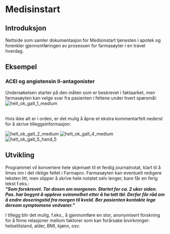 # Medisinstart

## Introduksjon
Nettside som samler dokumentasjon for Medisinstart tjenesten i apotek og forenkler gjennomføringen av prosessen for farmasøyter i en travel hverdag.


## Eksempel
### ACEI og angiotensin II-antagonister <br>
Undersøkelsen starter på den måten som er beskrevet i faktaarket, men farmasøyten kan velge svar fra pasienten i feltene under hvert spørsmål:
![helt_ok_galt_1_medium](https://github.com/rado002/Medisinstart/assets/106912983/10ace683-3543-458a-ba64-cbc040a1bf56)

<br>
Hvis ikke alt er i orden, er det mulig å åpne et ekstra kommentarfelt nederst for å skrive tilleggsinformasjon:

![helt_ok_galt_2_medium](https://github.com/rado002/Medisinstart/assets/106912983/3dc09a5e-069b-4d5e-8063-d0ec10d9bb45)
![helt_ok_galt_4_medium](https://github.com/rado002/Medisinstart/assets/106912983/ca1514b5-da49-432a-87be-8e1d4be4f9ce)
![helt_ok_galt_5_hand_5](https://github.com/rado002/Medisinstart/assets/106912983/ea9e3357-5204-46cd-a3af-4f1738eb3712)




## Utvikling
Programmet vil konvertere hele skjemaet til et ferdig journalnotat, klart til å limes inn i det riktige feltet i Farmapro. Farmasøyten kan eventuelt redigere teksten litt, men slipper å skrive hele notatet selv lenger, bare får en ferig tekst f.eks.: <br>
___"Som forskrevet. Tar dosen om morgenen. Startet for ca. 2 uker siden.
Pas. har begynt å oppleve svimmelhet etter å ha tatt tbl. Derfor får råd om å endre doseringstid fra morgen til kveld.
Ber pasienten kontakte lege dersom symptomene vedvarer."___


I tillegg blir det mulig, f.eks., å gjennomføre en stor, anonymisert forskning for å finne relasjoner mellom faktorer som kan forårsake bivirkninger: helsetilstand, alder, BMI, kjønn, osv.
